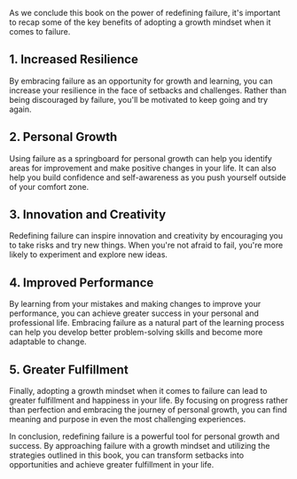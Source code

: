 
As we conclude this book on the power of redefining failure, it's important to recap some of the key benefits of adopting a growth mindset when it comes to failure.

## 1. Increased Resilience

By embracing failure as an opportunity for growth and learning, you can increase your resilience in the face of setbacks and challenges. Rather than being discouraged by failure, you'll be motivated to keep going and try again.

## 2. Personal Growth

Using failure as a springboard for personal growth can help you identify areas for improvement and make positive changes in your life. It can also help you build confidence and self-awareness as you push yourself outside of your comfort zone.

## 3. Innovation and Creativity

Redefining failure can inspire innovation and creativity by encouraging you to take risks and try new things. When you're not afraid to fail, you're more likely to experiment and explore new ideas.

## 4. Improved Performance

By learning from your mistakes and making changes to improve your performance, you can achieve greater success in your personal and professional life. Embracing failure as a natural part of the learning process can help you develop better problem-solving skills and become more adaptable to change.

## 5. Greater Fulfillment

Finally, adopting a growth mindset when it comes to failure can lead to greater fulfillment and happiness in your life. By focusing on progress rather than perfection and embracing the journey of personal growth, you can find meaning and purpose in even the most challenging experiences.

In conclusion, redefining failure is a powerful tool for personal growth and success. By approaching failure with a growth mindset and utilizing the strategies outlined in this book, you can transform setbacks into opportunities and achieve greater fulfillment in your life.
